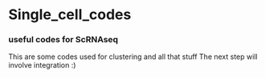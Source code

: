 # Single_cell_codes

### useful codes for ScRNAseq
 This are some codes used for clustering and all that stuff
 The next step will involve integration :)
